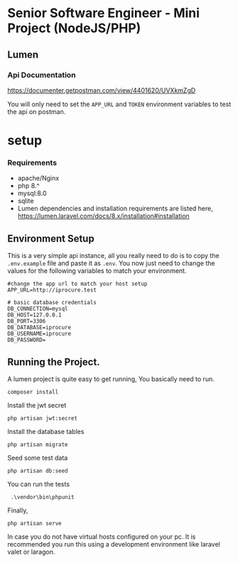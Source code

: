 # Senior Software Engineer - Mini Project (NodeJS/PHP)
## Lumen

### Api Documentation
https://documenter.getpostman.com/view/4401620/UVXkmZgD

You will only need to set the `APP_URL` and `TOKEN` environment variables to test the api on postman.

# setup
### Requirements

- apache/Nginx
- php 8.^
- mysql:8.0
- sqlite
- Lumen dependencies and installation requirements are listed here, https://lumen.laravel.com/docs/8.x/installation#installation

## Environment Setup

This is a very simple api instance, all you really need to do is to copy the `.env.example` file and
paste it as `.env`.
You now just need to change the values for the following variables to match your environment.

```
#change the app url to match your host setup
APP_URL=http://iprocure.test

# basic database credentials
DB_CONNECTION=mysql
DB_HOST=127.0.0.1
DB_PORT=3306
DB_DATABASE=iprocure
DB_USERNAME=iprocure
DB_PASSWORD=

```

## Running the Project.

A lumen project is quite easy to get running, You basically need to run.

    composer install

Install the jwt secret
    
    php artisan jwt:secret 

Install the database tables

    php artisan migrate

Seed some test data

    php artisan db:seed

You can run the tests

     .\vendor\bin\phpunit

Finally,

    php artisan serve
In case you do not have virtual hosts configured on your pc.
It is recommended you run this using a development environment like laravel valet or laragon.
